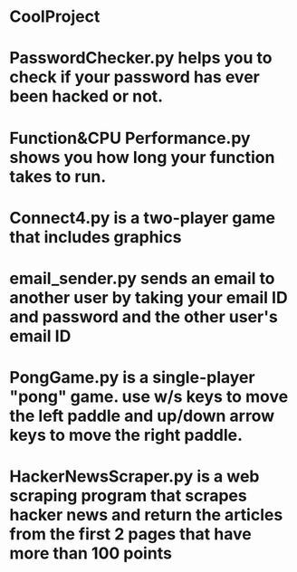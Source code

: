 # CoolProject
# PasswordChecker.py helps you to check if your password has ever been hacked or not.
# Function&CPU Performance.py shows you how long your function takes to run.
# Connect4.py is a two-player game that includes graphics
# email_sender.py sends an email to another user by taking your email ID and password and the other user's email ID
# PongGame.py is a single-player "pong" game. use w/s keys to move the left paddle and up/down arrow keys to move the right paddle.
# HackerNewsScraper.py is a web scraping program that scrapes hacker news and return the articles from the first 2 pages that have more than 100 points
